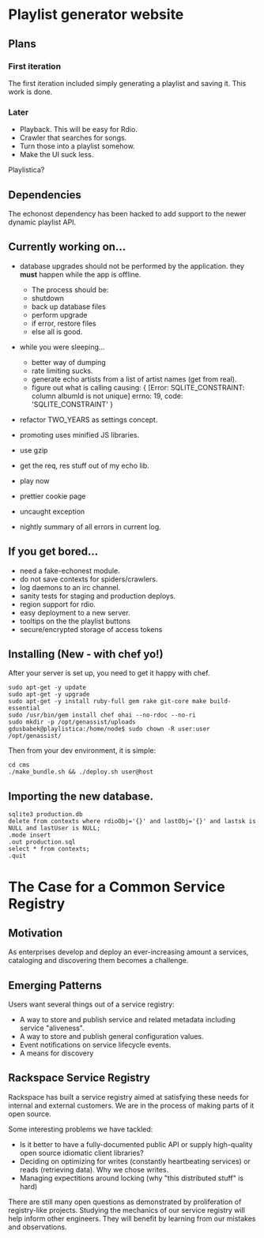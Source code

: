 # Playlist generator website

## Plans

### First iteration

The first iteration included simply generating a playlist and saving it.  This work is done.

### Later

* Playback. This will be easy for Rdio.
* Crawler that searches for songs. 
* Turn those into a playlist somehow.
* Make the UI suck less.

Playlistica?

## Dependencies

The echonost dependency has been hacked to add support to the newer dynamic playlist API.

## Currently working on...

* database upgrades should not be performed by the application. they __must__ happen while the app is offline.
  *  The process should be:
    *  shutdown
    *  back up database files
    *  perform upgrade
    *  if error, restore files
    *  else all is good.
* while you were sleeping...
  * better way of dumping
  * rate limiting sucks.
  * generate echo artists from a list of artist names (get from real).
  * figure out what is calling causing: { [Error: SQLITE_CONSTRAINT: column albumId is not unique] errno: 19, code: 'SQLITE_CONSTRAINT' }
  
* refactor TWO_YEARS as settings concept.
* promoting uses minified JS libraries.
* use gzip
* get the req, res stuff out of my echo lib.
* play now
* prettier cookie page
* uncaught exception
* nightly summary of all errors in current log.

## If you get bored...

* need a fake-echonest module.
* do not save contexts for spiders/crawlers.
* log daemons to an irc channel.
* sanity tests for staging and production deploys.
* region support for rdio.
* easy deployment to a new server.
* tooltips on the the playlist buttons
* secure/encrypted storage of access tokens

## Installing (New - with chef yo!)

After your server is set up, you need to get it happy with chef.
    
    sudo apt-get -y update
    sudo apt-get -y upgrade
    sudo apt-get -y install ruby-full gem rake git-core make build-essential
    sudo /usr/bin/gem install chef ohai --no-rdoc --no-ri
    sudo mkdir -p /opt/genassist/uploads
    gdusbabek@playlistica:/home/node$ sudo chown -R user:user /opt/genassist/

Then from your dev environment, it is simple:
    
    cd cms
    ./make_bundle.sh && ./deploy.sh user@host

## Importing the new database.

    sqlite3 production.db
    delete from contexts where rdioObj='{}' and lastObj='{}' and lastsk is NULL and lastUser is NULL;
    .mode insert
    .out production.sql
    select * from contexts;
    .quit

# The Case for a Common Service Registry

## Motivation

As enterprises develop and deploy an ever-increasing amount a services, cataloging and discovering them becomes a challenge. 

## Emerging Patterns

Users want several things out of a service registry:

* A way to store and publish service and related metadata including service "aliveness".
* A way to store and publish general configuration values.
* Event notifications on service lifecycle events.
* A means for discovery

## Rackspace Service Registry

Rackspace has built a service registry aimed at satisfying these needs for internal and external customers.
We are in the process of making parts of it open source.

Some interesting problems we have tackled:

* Is it better to have a fully-documented public API or supply high-quality open source idiomatic client libraries?
* Deciding on optimizing for writes (constantly heartbeating services) or reads (retrieving data).  Why we chose writes.
* Managing expectitions around locking (why "this distributed stuff" is hard) 

There are still many open questions as demonstrated by proliferation of registry-like projects.
Studying the mechanics of our service registry will help inform other engineers.
They will benefit by learning from our mistakes and observations.
